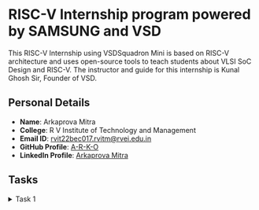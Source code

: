 # RISC-V Internship program powered by SAMSUNG and VSD
This RISC-V Internship using VSDSquadron Mini is based on RISC-V architecture and uses open-source tools to teach students about VLSI SoC Design and RISC-V. The instructor and guide for this internship is Kunal Ghosh Sir, Founder of VSD.

## Personal Details
- **Name**: Arkaprova Mitra
- **College**: R V Institute of Technology and Management
- **Email ID**: rvit22bec017.rvitm@rvei.edu.in
- **GitHub Profile**: [A-R-K-O](https://github.com/A-R-K-O)
- **LinkedIn Profile**: [Arkaprova Mitra](https://www.linkedin.com/in/arkaprova-mitra)

## Tasks
<details>
  <summary>Task 1</summary>
  
  ### Task 1
  *Cbased lab screenshots*
  
  ### Task 1
  *RISC-V based lab screenshots*

  ## Photos
  ### Photo 1
  ![Description of Photo 1]("C:\Users\arkap\OneDrive\Desktop\c based.png")

  ### Photo 2
  ![Description of Photo 2](path/to/photo2.jpg)
</details>
